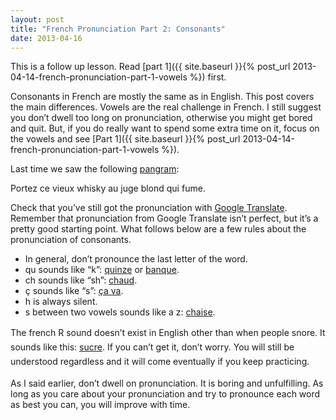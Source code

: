 ```yaml
---
layout: post
title: "French Pronunciation Part 2: Consonants"
date: 2013-04-16
---
```

This is a follow up lesson. Read [part 1]({{ site.baseurl }}{% post_url 2013-04-14-french-pronunciation-part-1-vowels %}) first.

Consonants in French are mostly the same as in English. This post covers the main differences. Vowels are the real challenge in French. I still suggest you don’t dwell too long on pronunciation, otherwise you might get bored and quit. But, if you do really want to spend some extra time on it, focus on the vowels and see [Part 1]({{ site.baseurl }}{% post_url 2013-04-14-french-pronunciation-part-1-vowels %}).

Last time we saw the following [pangram](http://en.wikipedia.org/wiki/Pangram "http://en.wikipedia.org/wiki/Pangram"):

Portez ce vieux whisky au juge blond qui fume.

Check that you’ve still got the pronunciation with [Google Translate](http://translate.google.com/#fr/en/Portez%20ce%20vieux%20whisky%20au%20juge%20blond%20qui%20fume "http://translate.google.com/#fr/en/Portez%20ce%20vieux%20whisky%20au%20juge%20blond%20qui%20fume"). Remember that pronunciation from Google Translate isn’t perfect, but it’s a pretty good starting point. What follows below are a few rules about the pronunciation of consonants.

*   In general, don’t pronounce the last letter of the word.
*   qu sounds like “k”: [quinze](http://translate.google.com/#fr/en/quinze "http://translate.google.com/#fr/en/quinze") or [banque](http://translate.google.com/#fr/en/banque "http://translate.google.com/#fr/en/banque").
*   ch sounds like “sh”: [chaud](http://translate.google.com/#fr/en/chaud "http://translate.google.com/#fr/en/chaud").
*   ç sounds like “s”: [ça va](http://translate.google.com/#fr/en/%C3%A7a%20va "http://translate.google.com/#fr/en/%C3%A7a%20va").
*   h is always silent.
*   s between two vowels sounds like a z: [chaise](http://translate.google.com/#fr/en/chaise "http://translate.google.com/#fr/en/chaise").

<span style="font-style: inherit; line-height: 1.625;">The french R sound doesn’t exist in English other than when people snore. It sounds like this: [sucre](http://translate.google.co.uk/#fr/en/sucre "http://translate.google.co.uk/#fr/en/sucre"). If you can’t get it, don’t worry. You will still be understood regardless and it will come eventually if you keep practicing.</span>

As I said earlier, don’t dwell on pronunciation. It is boring and unfulfilling. As long as you care about your pronunciation and try to pronounce each word as best you can, you will improve with time.
